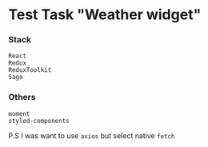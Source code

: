 # Test Task "Weather widget"

### Stack
```
React
Redux
ReduxToolkit
Saga
```

### Others
```
moment
styled-components
```


P.S I was want to use `axios` but select native `fetch`
